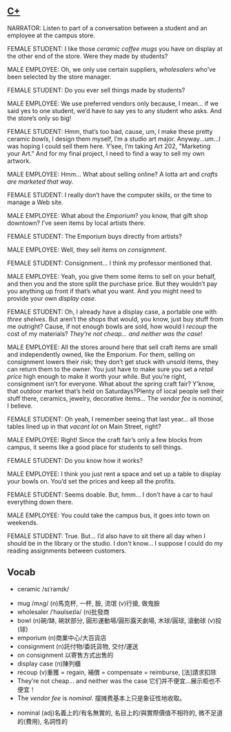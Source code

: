 ## [C+](https://img.kmf.com/toefl/listening/audio/bde72b99f5cba615c51b79ad53e16bcd.mp3)

NARRATOR: Listen to part of a conversation between a student and an employee at the campus store.

FEMALE STUDENT: I like those *ceramic coffee mugs* you have on display at the other end of the store. Were they made by students?

MALE EMPLOYEE: Oh, we only use certain suppliers, *wholesalers* who’ve been selected by the store manager.

FEMALE STUDENT: Do you ever sell things made by students?

MALE EMPLOYEE: We use preferred vendors only because, I mean… if we said yes to one student, we’d have to say yes to any student who asks. And the store’s only so big!

FEMALE STUDENT: Hmm, that’s too bad, cause, um, I make these pretty ceramic *bowls*, I design them myself, I’m a studio art major. Anyway...um...I was hoping I could sell them here. Y’see, I’m taking Art 202, "Marketing your Art." And for my final project, I need to find a way to sell my own artwork.

MALE EMPLOYEE: Hmm… What about selling online? A lotta art and *crafts are marketed that way.*

FEMALE STUDENT: I really don’t have the computer skills, or the time to manage a Web site.

MALE EMPLOYEE: What about the *Emporium*? you know, that gift shop downtown? I’ve seen items by local artists there.

FEMALE STUDENT: The Emporium buys directly from artists?

MALE EMPLOYEE: Well, they sell items on *consignment*.

FEMALE STUDENT: Consignment… I think my professor mentioned that.

MALE EMPLOYEE: Yeah, you give them some items to sell on your behalf, and then you and the store split the purchase price. But they wouldn’t pay you anything up front if that’s what you want. And you might need to provide your own *display case*.

FEMALE STUDENT: Oh, I already have a display case, a portable one with *three shelves*. But aren’t the shops that would, you know, just buy stuff from me outright? Cause, if not enough bowls are sold, how would I *recoup* the cost of my materials? *They’re not cheap… and neither was the case*! 

MALE EMPLOYEE: All the stores around here that sell craft items are small and independently owned, like the Emporium. For them, selling on consignment lowers their risk; they don’t get stuck with unsold items, they can return them to the owner. You just have to make sure you set a *retail price* high enough to make it worth your while. But you’re right, consignment isn’t for everyone. What about the spring craft fair? Y’know, that outdoor market that’s held on Saturdays?Plenty of local people sell their stuff there, ceramics, jewelry, decorative items… The *vendor fee* is *nominal*, I believe.

FEMALE STUDENT: Oh yeah, I remember seeing that last year… all those tables lined up in that *vacant lot* on Main Street, right?

MALE EMPLOYEE: Right! Since the craft fair’s only a few blocks from campus, it seems like a good place for students to sell things.

FEMALE STUDENT: Do you know how it works?

MALE EMPLOYEE: I think you just rent a space and set up a table to display your bowls on. You’d set the prices and keep all the profits.

FEMALE STUDENT: Seems doable. But, hmm… I don’t have a car to haul everything down there.

MALE EMPLOYEE: You could take the campus bus, it goes into town on weekends.

FEMALE STUDENT: True. But… I’d also have to sit there all day when I should be in the library or the studio. I don't know… I suppose I could do my reading assignments between customers.

## Vocab
+ ceramic /sɪˈramɪk/ 
- mug /mʌɡ/ (n)馬克杯, 一杯, 臉, 流氓 (v)行搶, 做鬼臉
- wholesaler /ˈhəʊlseɪlə/ (n)批發商
- bowl (n)碗/缽, 碗狀部分, 圓形運動場/圓形露天劇場, 木球/圓球, 滾動球 (v)投(球)
- emporium (n)商業中心/大百貨店
- consignment (n)託付物/委託貨物, 交付/運送
- on consignment 以寄售方式出售的
- display case (n)陳列櫃
- recoup (v)重獲 = regain, 補償 = compensate = reimburse, [法]請求扣除
- They’re not cheap… and neither was the case 它们并不便宜...展示柜也不便宜！
- The *vendor fee* is *nominal*. 摆摊费基本上只是象征性地收取。
+ nominal (adj)名義上的/有名無實的, 名目上的/與實際價值不相符的, 微不足道的(費用), 名詞性的